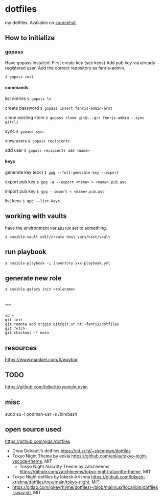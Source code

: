 # dotfiles

my dotfiles.
Available on [sourcehut](https://git.sr.ht/~fenris/dotfiles).

## How to initialize

### gopass

Have gopass installed.
First create key (see keys)
Add pub key via already registered user.
Add the correct repository as fenris-admin.

`$ gopass init`

#### commands

list entries
`$ gopass ls`

create password
`$ gopass insert fenris-admin/arst`

clone existing store
`$ gopass clone git@...git fenris-admin --sync gitcli`

sync
`$ gopass sync`

view users
`$ gopass recipients`

add user
`$ gopass recipients add <name>`

#### keys

generate key (ecc)
`$ gpg --full-generate-key --expert`

export pub key
`$ gpg -a --export <name> > <name>.pub.asc`

import pub key
`$ gpg --import < <name>.pub.asc`

list keys
`$ gpg --list-keys`

## working with vaults

have the environment var `EDITOR` set to something.

`$ ansible-vault edit/create host_vars/host/vault`

## run playbook

`$ ansible-playbook -i inventory xxx-playbook.yml`

## generate new role

`$ ansible-galaxy init <rolename>`

## --
```
cd ~
git init
git remote add origin git@git.sr.ht:~fenris/dotfiles
git fetch
git checkout -f main
```

## resources

https://www.mankier.com/5/waybar

## TODO

https://github.com/folke/tokyonight.nvim

## misc

sudo su -l podman-usr -s /bin/bash


## open source used
https://github.com/gidsi/dotfiles
- Drew DeVault's dotfiles https://git.sr.ht/~sircmpwn/dotfiles
- Tokyo Night Theme by enkia https://github.com/enkia/tokyo-night-vscode-theme, MIT
  - Tokyo Night Alacritty Theme by zatchheems https://github.com/zatchheems/tokyo-night-alacritty-theme, MIT
- Tokyo Night dotfiles by lokesh-krishna https://github.com/lokesh-krishna/dotfiles/tree/main/tokyo-night, MIT
- https://gitlab.com/jokeyrhyme/dotfiles/-/blob/main/usr/local/bin/dotfiles-sway.sh, MIT
